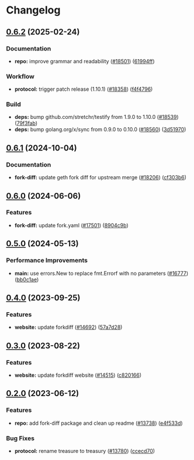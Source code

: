 # Changelog

## [0.6.2](https://github.com/taikoxyz/taiko-mono/compare/fork-diff-v0.6.1...fork-diff-v0.6.2) (2025-02-24)


### Documentation

* **repo:** improve grammar and readability ([#18501](https://github.com/taikoxyz/taiko-mono/issues/18501)) ([61994ff](https://github.com/taikoxyz/taiko-mono/commit/61994ffefcf29981beb567b84a3a55706300cf13))


### Workflow

* **protocol:** trigger patch release (1.10.1) ([#18358](https://github.com/taikoxyz/taiko-mono/issues/18358)) ([f4f4796](https://github.com/taikoxyz/taiko-mono/commit/f4f4796488059b02c79d6fb15170df58dd31dc4e))


### Build

* **deps:** bump github.com/stretchr/testify from 1.9.0 to 1.10.0 ([#18539](https://github.com/taikoxyz/taiko-mono/issues/18539)) ([79f3fab](https://github.com/taikoxyz/taiko-mono/commit/79f3fab5f1d1ec1bb4ee18afb9268b622e894780))
* **deps:** bump golang.org/x/sync from 0.9.0 to 0.10.0 ([#18560](https://github.com/taikoxyz/taiko-mono/issues/18560)) ([3d51970](https://github.com/taikoxyz/taiko-mono/commit/3d51970aa0953bbfecaeebf76ea7e664c875c0e4))

## [0.6.1](https://github.com/taikoxyz/taiko-mono/compare/fork-diff-v0.6.0...fork-diff-v0.6.1) (2024-10-04)


### Documentation

* **fork-diff:** update geth fork diff for upstream merge ([#18206](https://github.com/taikoxyz/taiko-mono/issues/18206)) ([cf303b6](https://github.com/taikoxyz/taiko-mono/commit/cf303b6ae2ab3588721fee2bc9d98ba2c20ecff9))

## [0.6.0](https://github.com/taikoxyz/taiko-mono/compare/fork-diff-v0.5.0...fork-diff-v0.6.0) (2024-06-06)


### Features

* **fork-diff:** update fork.yaml ([#17501](https://github.com/taikoxyz/taiko-mono/issues/17501)) ([8904c9b](https://github.com/taikoxyz/taiko-mono/commit/8904c9be67f3c08ff1c2f310aac27c504a5922e2))

## [0.5.0](https://github.com/taikoxyz/taiko-mono/compare/fork-diff-v0.4.0...fork-diff-v0.5.0) (2024-05-13)


### Performance Improvements

* **main:** use errors.New to replace fmt.Errorf with no parameters ([#16777](https://github.com/taikoxyz/taiko-mono/issues/16777)) ([bb0c1ae](https://github.com/taikoxyz/taiko-mono/commit/bb0c1ae3077eeb8558f9bf9b01c5f5a71ec337ba))

## [0.4.0](https://github.com/taikoxyz/taiko-mono/compare/fork-diff-v0.3.0...fork-diff-v0.4.0) (2023-09-25)


### Features

* **website:** update forkdiff ([#14692](https://github.com/taikoxyz/taiko-mono/issues/14692)) ([57a7d28](https://github.com/taikoxyz/taiko-mono/commit/57a7d28480f14adcb78bda25a868b520c9545566))

## [0.3.0](https://github.com/taikoxyz/taiko-mono/compare/fork-diff-v0.2.0...fork-diff-v0.3.0) (2023-08-22)


### Features

* **website:** update forkdiff website ([#14515](https://github.com/taikoxyz/taiko-mono/issues/14515)) ([c820166](https://github.com/taikoxyz/taiko-mono/commit/c8201660635392f1112d5ce97a5401323f880fe1))

## [0.2.0](https://github.com/taikoxyz/taiko-mono/compare/fork-diff-v0.1.0...fork-diff-v0.2.0) (2023-06-12)


### Features

* **repo:** add fork-diff package and clean up readme ([#13738](https://github.com/taikoxyz/taiko-mono/issues/13738)) ([e4f533d](https://github.com/taikoxyz/taiko-mono/commit/e4f533daeeee52c998e643c1f99d7e8cc9978147))


### Bug Fixes

* **protocol:** rename treasure to treasury ([#13780](https://github.com/taikoxyz/taiko-mono/issues/13780)) ([ccecd70](https://github.com/taikoxyz/taiko-mono/commit/ccecd708276bce3eca84b92c7c48c95b2156dd18))
